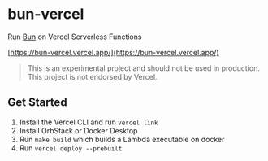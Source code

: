 # bun-vercel

Run [Bun](https://bun.sh) on Vercel Serverless Functions

[https://bun-vercel.vercel.app/](https://bun-vercel.vercel.app/)

> This is an experimental project and should not be used in production. This project is not endorsed by Vercel.

## Get Started

1. Install the Vercel CLI and run `vercel link`
2. Install OrbStack or Docker Desktop
3. Run `make build` which builds a Lambda executable on docker
4. Run `vercel deploy --prebuilt`
